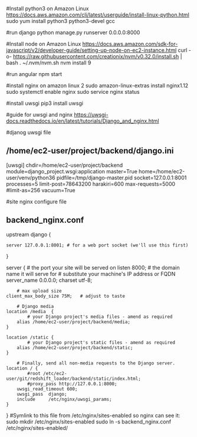 #Install python3 on Amazon Linux
https://docs.aws.amazon.com/cli/latest/userguide/install-linux-python.html
sudo yum install python3 python3-devel gcc

#run django
python manage.py runserver 0.0.0.0:8000

#Install node on Amazon Linux
https://docs.aws.amazon.com/sdk-for-javascript/v2/developer-guide/setting-up-node-on-ec2-instance.html
curl -o- https://raw.githubusercontent.com/creationix/nvm/v0.32.0/install.sh | bash
. ~/.nvm/nvm.sh
nvm install 9

#run angular
npm start

#install nginx on amazon linux 2
sudo amazon-linux-extras install nginx1.12
sudo systemctl enable nginx
sudo service nginx status

#install uwsgi 
pip3 install uwsgi

#guide for uwsgi and nginx
https://uwsgi-docs.readthedocs.io/en/latest/tutorials/Django_and_nginx.html
 
#djanog uwsgi file 
## /home/ec2-user/project/backend/django.ini
[uwsgi]
    chdir=/home/ec2-user/project/backend
    module=django_project.wsgi:application
    master=True
    home=/home/ec2-user/venv/python36
    pidfile=/tmp/django-master.pid
    socket=127.0.0.1:8001
    processes=5
    limit-post=78643200
    harakiri=600
    max-requests=5000
    #limit-as=256
    vacuum=True
   
#site nginx configure file
## backend_nginx.conf
upstream django {
   
    server 127.0.0.1:8001; # for a web port socket (we'll use this first)
}

server {
        # the port your site will be served on
    listen      8000;
        # the domain name it will serve for
        # substitute your machine's IP address or FQDN
    server_name 0.0.0.0;
    charset     utf-8;

        # max upload size
    client_max_body_size 75M;   # adjust to taste

        # Django media
    location /media  {
            # your Django project's media files - amend as required
        alias /home/ec2-user/project/backend/media;
    }

    location /static {
            # your Django project's static files - amend as required
        alias /home/ec2-user/project/backend/static;
    }

        # Finally, send all non-media requests to the Django server.
    location / {
            #root /etc/ec2-user/git/redshift_loader/backend/static/index.html;
            #proxy_pass http://127.0.0.1:8000;
        uwsgi_read_timeout 600;
        uwsgi_pass  django;
        include     /etc/nginx/uwsgi_params;
    }
}
#Symlink to this file from /etc/nginx/sites-enabled so nginx can see it:
sudo mkdir /etc/nginx/sites-enabled
sudo ln -s backend_nginx.conf /etc/nginx/sites-enabled/





